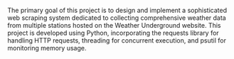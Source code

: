 The primary goal of this project is to design and implement a sophisticated web scraping system dedicated to collecting comprehensive weather data from multiple stations hosted on the Weather Underground website. This project is developed using Python, incorporating the requests library for handling HTTP requests, threading for concurrent execution, and psutil for monitoring memory usage.

